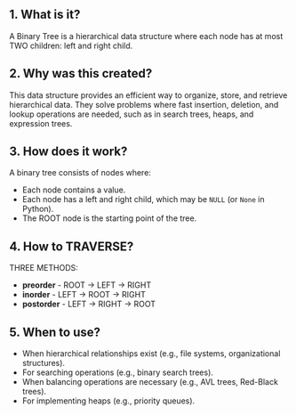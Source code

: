 ## 1. What is it?

A Binary Tree is a hierarchical data structure where each node has at most TWO children: left and right child.

## 2. Why was this created?

This data structure provides an efficient way to organize, store, and retrieve hierarchical data. They solve problems where fast insertion, deletion, and lookup operations are needed, such as in search trees, heaps, and expression trees.

## 3. How does it work?

A binary tree consists of nodes where:

* Each node contains a value.
* Each node has a left and right child, which may be `NULL` (or `None` in Python).
* The ROOT node is the starting point of the tree.

## 4. How to TRAVERSE?

THREE METHODS:

* **preorder** - ROOT -> LEFT -> RIGHT
* **inorder** - LEFT -> ROOT -> RIGHT
* **postorder** - LEFT -> RIGHT -> ROOT

## 5. When to use?

* When hierarchical relationships exist (e.g., file systems, organizational structures).
* For searching operations (e.g., binary search trees).
* When balancing operations are necessary (e.g., AVL trees, Red-Black trees).
* For implementing heaps (e.g., priority queues).
